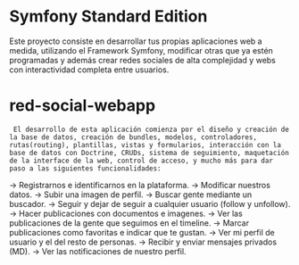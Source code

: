 Symfony Standard Edition
========================
Este proyecto consiste en desarrollar tus propias aplicaciones web a medida, utilizando el Framework Symfony, modificar otras que ya estén programadas y además crear redes sociales de alta complejidad y webs con interactividad completa entre usuarios. 

# red-social-webapp

     El desarrollo de esta aplicación comienza por el diseño y creación de la base de datos, creación de bundles, modelos, controladores, rutas(routing), plantillas, vistas y formularios, interacción con la base de datos con Doctrine, CRUDs, sistema de seguimiento, maquetación de la interface de la web, control de acceso, y mucho más para dar paso a las siguientes funcionalidades:

-> Registrarnos e identificarnos en la plataforma.
-> Modificar nuestros datos.
-> Subir una imagen de perfil.
-> Buscar gente mediante un buscador.
-> Seguir y dejar de seguir a cualquier usuario (follow y unfollow).
-> Hacer publicaciones con documentos e imagenes.
-> Ver las publicaciones de la gente que seguimos en el timeline.
-> Marcar publicaciones como favoritas e indicar que te gustan.
-> Ver mi perfil de usuario y el del resto de personas.
-> Recibir y enviar mensajes privados (MD).
-> Ver las notificaciones de nuestro perfil.
